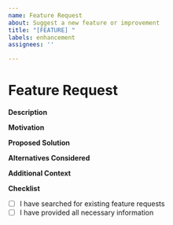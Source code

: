 ```yaml
---
name: Feature Request
about: Suggest a new feature or improvement
title: "[FEATURE] "
labels: enhancement
assignees: ''

---
```


# Feature Request

**Description**
<!-- A clear and concise description of the feature. -->

**Motivation**
<!-- Why is this feature needed? What problem does it solve? -->

**Proposed Solution**
<!-- Describe the solution you have in mind. -->

**Alternatives Considered**
<!-- Optional: Other solutions you considered. -->

**Additional Context**
<!-- Add any other context or screenshots about the feature request here. -->

**Checklist**
- [ ] I have searched for existing feature requests
- [ ] I have provided all necessary information
